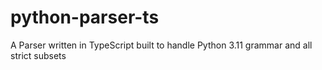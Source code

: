 # python-parser-ts
A Parser written in TypeScript built to handle Python 3.11 grammar and all strict subsets
